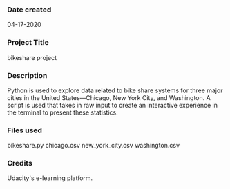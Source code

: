 ### Date created
04-17-2020

### Project Title
bikeshare project

### Description
Python is used to explore data related to bike share systems for three major cities in the United States—Chicago, New York City, and Washington. A script is used that takes in raw input to create an interactive experience in the terminal to present these statistics.

### Files used
bikeshare.py
chicago.csv
new_york_city.csv
washington.csv

### Credits
Udacity's e-learning platform.
